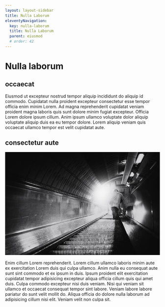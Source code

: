 ```yaml
---
layout: layout-sidebar
title: Nulla Laborum
eleventyNavigation:
  key: nulla-laborum
  title: Nulla Laborum
  parent: eiusmod
  # order: 42
---
```


# Nulla laborum

## occaecat

Eiusmod ut excepteur nostrud tempor aliquip incididunt do aliquip id commodo. Cupidatat nulla proident excepteur consectetur esse tempor officia enim minim Lorem. Ad magna reprehenderit cupidatat veniam proident magna laboris quis sunt dolore minim fugiat excepteur. Officia Lorem dolore ipsum cillum. Anim ipsum ullamco voluptate dolor aliquip voluptate aliquip duis ea eu tempor dolore. Lorem aliquip veniam quis occaecat ullamco tempor est velit cupidatat aute.

## consectetur aute

<img class="bordered" src="/static/images/bulksplash-dustintramel-f25N4N-kNc8.jpg" alt="bulksplash-dustintramel-f25N4N-kNc8.jpg" />

Enim cillum Lorem reprehenderit. Lorem cillum ullamco laboris minim aute ex exercitation Lorem duis qui culpa ullamco. Anim nulla eu consequat aute sunt sint commodo et ex ipsum in duis. Ipsum proident elit exercitation cupidatat tempor adipisicing excepteur aliqua officia cillum quis qui amet duis. Culpa commodo excepteur nisi duis veniam. Nisi qui veniam sit ullamco et occaecat consequat tempor sint labore. Veniam labore labore pariatur do sunt velit mollit do. Aliqua officia do dolore nulla laborum ad adipisicing cillum nisi elit. Veniam velit non culpa sit.

